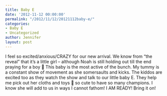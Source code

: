 ```yaml
---
title: Baby E
date: '2012-11-12 00:00:00'
permalink: "/2012/11/12/20121112baby-e/"
categories:
- Baby E
- Uncategorized
author: Jennifer
layout: post
---
```


I feel so excited/anxious/CRAZY for our new arrival. We know from &#8220;the reveal&#8221; that it&#8217;s a little girl &#8211; although Noah is still holding out till the end praying for a boy 🙂 This baby is the most active of the bunch. My tummy is a constant show of movement as she somersaults and kicks. The kiddos are excited too as they watch the show and talk to our little baby E. They help me pick out her cloths and toys 🙂 so cute to have so many champions. I know she will add to us in ways I cannot fathom! I AM READY! Bring it on!

